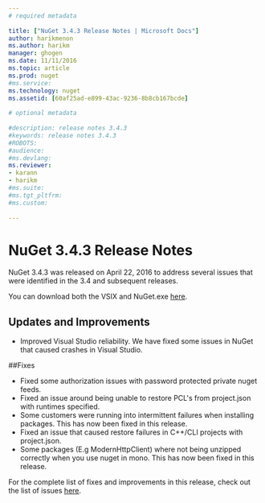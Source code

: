 ```yaml
--- 
# required metadata 
 
title: ["NuGet 3.4.3 Release Notes | Microsoft Docs"] 
author: harikmenon
ms.author: harikm 
manager: ghogen 
ms.date: 11/11/2016 
ms.topic: article 
ms.prod: nuget 
#ms.service: 
ms.technology: nuget 
ms.assetid: [60af25ad-e899-43ac-9236-8b8cb167bcde] 
 
# optional metadata 
 
#description: release notes 3.4.3
#keywords: release notes 3.4.3
#ROBOTS: 
#audience: 
#ms.devlang: 
ms.reviewer:  
- karann 
- harikm 
#ms.suite:  
#ms.tgt_pltfrm: 
#ms.custom: 
 
--- 
```


# NuGet 3.4.3 Release Notes

NuGet 3.4.3 was released on April 22, 2016 to address several issues that were identified in the 3.4 and subsequent releases.

You can download both the VSIX and NuGet.exe [here](https://dist.nuget.org/index.html).

## Updates and Improvements

* Improved Visual Studio reliability. We have fixed some issues in NuGet that caused crashes in Visual Studio.

##Fixes

* Fixed some authorization issues with password protected private nuget feeds.
* Fixed an issue around being unable to restore PCL's from project.json with runtimes specified.
* Some customers were running into intermittent failures when installing packages. This has now been fixed in this release.
* Fixed an issue that caused restore failures in C++/CLI projects with project.json.
* Some packages (E.g ModernHttpClient) where not being unzipped correctly when you use nuget in mono. This has now been fixed in this release.

For the complete list of fixes and improvements in this release, check out the list of issues [here](https://github.com/NuGet/Home/issues?q=is%3Aissue+milestone%3A3.4.3+is%3Aclosed).
